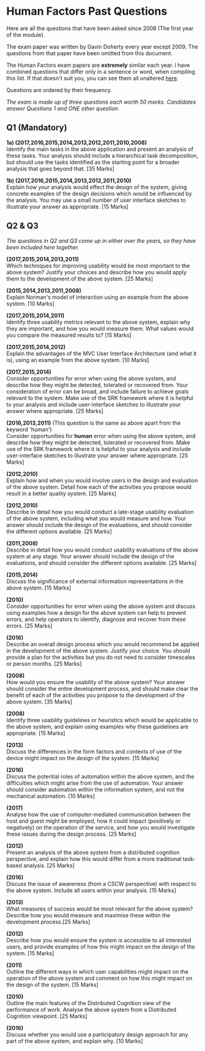 
# Human Factors Past Questions

Here are all the questions that have been asked since 2008 (The first year of the module).

The exam paper was written by Gavin Doherty every year except 2009. The questions from that paper have been omitted from this document.

The Human Factors exam papers are **extremely** similar each year. I have combined questions that differ only in a sentence or word, when compiling this list. If that doesn't suit you, you can see them all unaltered [here](https://github.com/nating/cs-exams/blob/master/assets/notes/fourth-year/human-factors/human-factors-questions.md).

Questions are ordered by their frequency.

*The exam is made up of three questions each worth 50 marks. Candidates answer Questions 1 and ONE other question.*

## Q1 (Mandatory)

**1a) (2017,2016,2015,2014,2013,2012,2011,2010,2008)**  
Identify the main tasks in the above application and present an analysis of these tasks. Your analysis should include a hierarchical task decomposition, but should use the tasks identified as the starting point for a broader analysis that goes beyond that. [35 Marks]

**1b) (2017,2016,2015,2014,2013,2012,2011,2010)**  
Explain how your analysis would effect the design of the system, giving concrete examples of the design decisions which would be influenced by the analysis. You may use a small number of user interface sketches to illustrate your answer as appropriate. [15 Marks]

## Q2 & Q3

*The questions in Q2 and Q3 come up in either over the years, so they have been included here together.*

**(2017,2015,2014,2013,2011)**  
Which techniques for improving usability would be most important to the above system? Justify your choices and describe how you would apply them to the development of the above system. [25 Marks]

**(2015,2014,2013,2011,2008)**  
Explain Norman's model of interaction using an example from the above system. [10 Marks]

**(2017,2015,2014,2011)**  
Identify three usability metrics relevant to the above system, explain why they are important, and how you would measure them. What values would you compare the measured results to? [15 Marks]

**(2017,2015,2014,2012)**  
Explain the advantages of the MVC User Interface Architecture (and what it is), using an example from the above system. [10 Marks]

**(2017,2015,2014)**  
Consider opportunities for error when using the above system, and describe how they might be detected, tolerated or recovered from. Your consideration of error can be broad, and include failure to achieve goals relevant to the system. Make use of the SRK framework where it is helpful to your analysis and include user-interface sketches to illustrate your answer where appropriate. [25 Marks]

**(2016,2013,2011)** (This question is the same as above apart from the keyword 'human')  
Consider opportunities for **human** error when using the above system, and describe how they might be detected, tolerated or recovered from. Make use of the SRK framework where it is helpful to your analysis and include user-interface sketches to illustrate your answer where appropriate. [25 Marks]

**(2012,2010)**  
Explain how and when you would involve users in the design and evaluation of the above system. Detail how each of the activities you propose would result in a better quality system. [25 Marks]

**(2012,2010)**  
Describe in detail how you would conduct a late-stage usability evaluation of the above system, including what you would measure and how. Your answer should include the design of the evaluations, and should consider the different options available. [25 Marks]

**(2011,2008)**  
Describe in detail how you would conduct usability evaluations of the above system at any stage. Your answer should include the design of the evaluations, and should consider the different options available. [25 Marks]

**(2015,2014)**  
Discuss the significance of external information representations in the above system. [15 Marks]

**(2010)**  
Consider opportunities for error when using the above system and discuss using examples how a design for the above system can help to prevent errors, and help operators to identify, diagnose and recover from these errors. [25 Marks]

**(2016)**  
Describe an overall design process which you would recommend be applied in the development of the above system. Justify your choice. You should provide a plan for the activities but you do not need to consider timescales or person months. [25 Marks]

**(2008)**  
How would you ensure the usability of the above system? Your answer should consider the entire development process, and should make clear the benefit of each of the activities you propose to the development of the above system. [35 Marks]

**(2008)**  
Identify three usability guidelines or heuristics which would be applicable to the above system, and explain using examples why these guidelines are appropriate. [15 Marks]

**(2013)**  
Discuss the differences in the form factors and contexts of use of the device might impact on the design of the system. [15 Marks]

**(2016)**  
Discuss the potential roles of automation within the above system, and the difficulties which might arise from the use of automation. Your answer should consider automation within the information system, and not the mechanical automation. [10 Marks]

**(2017)**  
Analyse how the use of computer-mediated communication between the host and guest might be employed, how it could impact (positively or negatively) on the operation of the service, and how you would investigate these issues during the design process. [25 Marks]

**(2012)**  
Present an analysis of the above system from a distributed cognition perspective, and explain how this would differ from a more traditional task-based analysis. [25 Marks]

**(2016)**  
Discuss the issue of awareness (from a CSCW perspective) with respect to the above system. Include all users within your analysis. [15 Marks]

**(2013)**  
What measures of success would be most relevant for the above system? Describe how you would measure and maximise these within the development process.[25 Marks]

**(2012)**  
Describe how you would ensure the system is accessible to all interested users, and provide examples of how this might impact on the design of the system. [15 Marks]

**(2011)**  
Outline the different ways in which user capabilities might impact on the operation of the above system and comment on how this might impact on the design of the system. [15 Marks]

**(2010)**  
Outline the main features of the Distributed Cognition view of the performance of work. Analyse the above system from a Distributed Cognition viewpoint. [25 Marks]

**(2016)**  
Discuss whether you would use a participatory design approach for any part of the above system, and explain why. [10 Marks]
